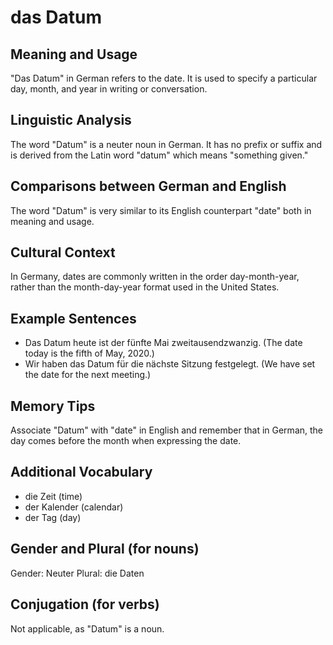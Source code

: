 # das Datum
## Meaning and Usage
"Das Datum" in German refers to the date. It is used to specify a particular day, month, and year in writing or conversation.

## Linguistic Analysis
The word "Datum" is a neuter noun in German. It has no prefix or suffix and is derived from the Latin word "datum" which means "something given."

## Comparisons between German and English
The word "Datum" is very similar to its English counterpart "date" both in meaning and usage.

## Cultural Context
In Germany, dates are commonly written in the order day-month-year, rather than the month-day-year format used in the United States. 

## Example Sentences
- Das Datum heute ist der fünfte Mai zweitausendzwanzig. (The date today is the fifth of May, 2020.)
- Wir haben das Datum für die nächste Sitzung festgelegt. (We have set the date for the next meeting.)

## Memory Tips
Associate "Datum" with "date" in English and remember that in German, the day comes before the month when expressing the date.

## Additional Vocabulary
- die Zeit (time)
- der Kalender (calendar)
- der Tag (day)

## Gender and Plural (for nouns)
Gender: Neuter
Plural: die Daten

## Conjugation (for verbs)
Not applicable, as "Datum" is a noun.